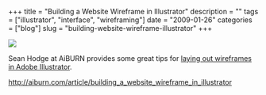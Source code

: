 +++
title = "Building a Website Wireframe in Illustrator"
description = ""
tags = ["illustrator", "interface", "wireframing"]
date = "2009-01-26"
categories = ["blog"]
slug = "building-website-wireframe-illustrator"
+++



  <div class="notebook-screenshot"><a href="http://aiburn.com/article/building_a_website_wireframe_in_illustrator"><img src="http://media.konigi.com/bluga/wt497db8527183c.jpg"/></a></div><p>Sean Hodge at AiBURN provides some great tips for <a href="http://aiburn.com/article/building_a_website_wireframe_in_illustrator">laying out wireframes in Adobe Illustrator</a>.</p>
    
  <a href="http://aiburn.com/article/building_a_website_wireframe_in_illustrator">http://aiburn.com/article/building_a_website_wireframe_in_illustrator</a>
